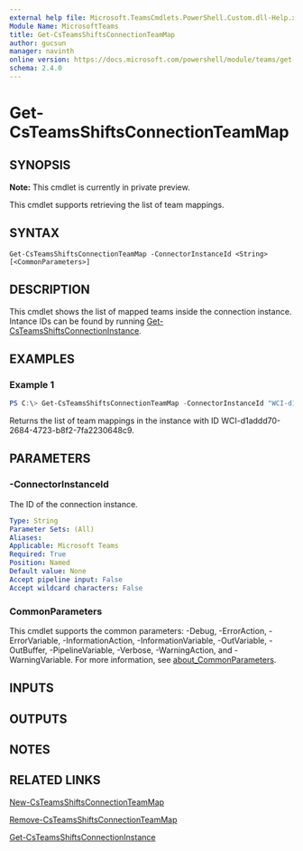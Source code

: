 ```yaml
---
external help file: Microsoft.TeamsCmdlets.PowerShell.Custom.dll-Help.xml
Module Name: MicrosoftTeams
title: Get-CsTeamsShiftsConnectionTeamMap
author: gucsun
manager: navinth
online version: https://docs.microsoft.com/powershell/module/teams/get-csteamsshiftsconnectionteammap
schema: 2.4.0
---
```


# Get-CsTeamsShiftsConnectionTeamMap

## SYNOPSIS

**Note:** This cmdlet is currently in private preview.

This cmdlet supports retrieving the list of team mappings.

## SYNTAX

```
Get-CsTeamsShiftsConnectionTeamMap -ConnectorInstanceId <String> [<CommonParameters>]
```

## DESCRIPTION

This cmdlet shows the list of mapped teams inside the connection instance. Intance IDs can be found by running [Get-CsTeamsShiftsConnectionInstance](Get-CsTeamsShiftsConnectionInstance.md).

## EXAMPLES

### Example 1
```powershell
PS C:\> Get-CsTeamsShiftsConnectionTeamMap -ConnectorInstanceId "WCI-d1addd70-2684-4723-b8f2-7fa2230648c9"
```

Returns the list of team mappings in the instance with ID WCI-d1addd70-2684-4723-b8f2-7fa2230648c9.

## PARAMETERS

### -ConnectorInstanceId

The ID of the connection instance.

```yaml
Type: String
Parameter Sets: (All)
Aliases:
Applicable: Microsoft Teams
Required: True
Position: Named
Default value: None
Accept pipeline input: False
Accept wildcard characters: False
```

### CommonParameters
This cmdlet supports the common parameters: -Debug, -ErrorAction, -ErrorVariable, -InformationAction, -InformationVariable, -OutVariable, -OutBuffer, -PipelineVariable, -Verbose, -WarningAction, and -WarningVariable. For more information, see [about_CommonParameters](https://go.microsoft.com/fwlink/?LinkID=113216).

## INPUTS

## OUTPUTS

## NOTES

## RELATED LINKS

[New-CsTeamsShiftsConnectionTeamMap](New-CsTeamsShiftsConnectionTeamMap.md)

[Remove-CsTeamsShiftsConnectionTeamMap](Remove-CsTeamsShiftsConnectionTeamMap.md)

[Get-CsTeamsShiftsConnectionInstance](Get-CsTeamsShiftsConnectionInstance.md)

